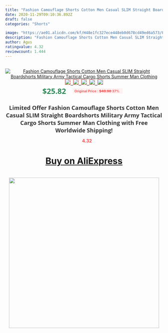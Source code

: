 ```yaml
---
title: "Fashion Camouflage Shorts Cotton Men Casual SLIM Straight Boardshorts Military Army Tactical Cargo Shorts Summer Man Clothing"
date: 2020-11-29T09:10:36.892Z
draft: false
categories: "Shorts"

image: "https://ae01.alicdn.com/kf/H48e1fc327ece448eb0d678cd49ed6a573/Fashion-Camouflage-Shorts-Cotton-Men-Casual-SLIM-Straight-Boardshorts-Military-Army-Tactical-Cargo-Shorts-Summer-Man.jpg"
description: "Fashion Camouflage Shorts Cotton Men Casual SLIM Straight Boardshorts Military Army Tactical Cargo Shorts Summer Man Clothing"
author: Agus
ratingvalue: 4.32
reviewcount: 1.444
---
```

<br>
<div style="text-align: center;">
<a href="https://s.click.aliexpress.com/e/_A9r9XJ" target="_blank" rel="nofollow noopener noreferrer"><img alt="Fashion Camouflage Shorts Cotton Men Casual SLIM Straight Boardshorts Military Army Tactical Cargo Shorts Summer Man Clothing" class="magnifier-image" src="https://ae01.alicdn.com/kf/H48e1fc327ece448eb0d678cd49ed6a573/Fashion-Camouflage-Shorts-Cotton-Men-Casual-SLIM-Straight-Boardshorts-Military-Army-Tactical-Cargo-Shorts-Summer-Man.jpg_640x640.jpg">
<br>
<img style="border:1px solid salmon" src="https://ae01.alicdn.com/kf/H48e1fc327ece448eb0d678cd49ed6a573/Fashion-Camouflage-Shorts-Cotton-Men-Casual-SLIM-Straight-Boardshorts-Military-Army-Tactical-Cargo-Shorts-Summer-Man.jpg_120x120.jpg">&nbsp;&nbsp;<img style="border:1px solid salmon" src="https://ae01.alicdn.com/kf/Hf8bcafda0c534d2082b44cbc3d4bc2622/Fashion-Camouflage-Shorts-Cotton-Men-Casual-SLIM-Straight-Boardshorts-Military-Army-Tactical-Cargo-Shorts-Summer-Man.jpg_120x120.jpg">&nbsp;&nbsp;<img style="border:1px solid salmon" src="https://ae01.alicdn.com/kf/H54dc23ae4ee24c769e0ffb3a5f9725c37/Fashion-Camouflage-Shorts-Cotton-Men-Casual-SLIM-Straight-Boardshorts-Military-Army-Tactical-Cargo-Shorts-Summer-Man.jpg_120x120.jpg">&nbsp;&nbsp;<img style="border:1px solid salmon" src="https://ae01.alicdn.com/kf/H441fdcb23c5d483894fdaafe86dbc27ad/Fashion-Camouflage-Shorts-Cotton-Men-Casual-SLIM-Straight-Boardshorts-Military-Army-Tactical-Cargo-Shorts-Summer-Man.jpg_120x120.jpg">&nbsp;&nbsp;<img style="border:1px solid salmon" src="https://ae01.alicdn.com/kf/Hf052ba150b3247418923537da2df7e61C/Fashion-Camouflage-Shorts-Cotton-Men-Casual-SLIM-Straight-Boardshorts-Military-Army-Tactical-Cargo-Shorts-Summer-Man.jpg_120x120.jpg"></a></div><br0>
<div style="text-align: center;"><span style="background-color: white; border: 0px; box-sizing: border-box; color: seagreen; display: inline-block; font-family: &quot;open sans&quot; , &quot;arial&quot; , &quot;helvetica&quot; , sans-serif , &quot;heiti&quot;; font-size: 24px; font-stretch: inherit; font-weight: 700; line-height: inherit; margin: 0px 10px 0px 0px; padding: 0px; vertical-align: middle;">$25.82 </span>
<span style="background: rgb(255 , 241 , 241); border-radius: 3px; border: 0px; box-sizing: border-box; color: #ff4747; display: inline-block; font-family: inherit; font-size: 12px; font-stretch: inherit; font-style: inherit; font-variant: inherit; font-weight: 600; line-height: inherit; margin: 0px; padding: 2px 5px; transform: scale(0.9); vertical-align: middle;">Original Price : <b style="text-decoration: line-through;">$40.98 </b> 37%&nbsp;&nbsp;</span></div>
<h1 style="color: #333333; display: inline-block; font-family: &quot;open sans&quot; , &quot;arial&quot; , &quot;helvetica&quot; , sans-serif , &quot;heiti&quot;; font-size: 18px; font-stretch: inherit; font-weight: 700; text-align: center;">Limited Offer Fashion Camouflage Shorts Cotton Men Casual SLIM Straight Boardshorts Military Army Tactical Cargo Shorts Summer Man Clothing with Free Worldwide Shipping!</h1>
<div style="color: #ff4747; text-align: center;">
<img src="https://4.bp.blogspot.com/-M0ZcTcb-5uY/XleCXlxnR4I/AAAAAAAAAEc/OrjgMkXV1oMQFaCRZj5HQwOCBcu3w1FegCPcBGAYYCw/s1600/star.png" style="height: 15px;">&nbsp;<b>4.32</b></div>
<div class="button_cont" align="center"><a class="buynow_a" href="https://s.click.aliexpress.com/e/_A9r9XJ" target="_blank" rel="nofollow noopener noreferrer"><H1>Buy on AliExpress</H1></a></div><br>
<div class="separator" style="clear: both; text-align: center;">
<img src="https://lh3.googleusercontent.com/-pTy5HemUv9M/XlePHvY0dAI/AAAAAAAAAE4/0nX5iRUoIWY8eMW9Dpxeirr157OZliDIgCLcBGAsYHQ/s1600/badge.gif" width="480">
</div>
